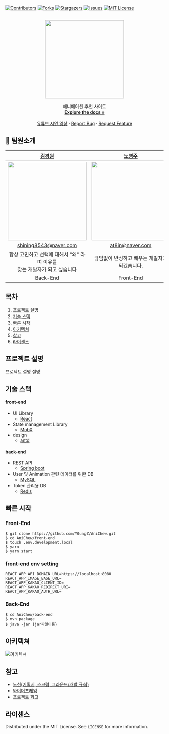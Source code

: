<div id="top"></div>
<!--
*** Thanks for checking out the Best-README-Template. If you have a suggestion
*** that would make this better, please fork the repo and create a pull request
*** or simply open an issue with the tag "enhancement".
*** Don't forget to give the project a star!
*** Thanks again! Now go create something AMAZING! :D
-->

<!-- PROJECT SHIELDS -->
<!--
*** I'm using markdown "reference style" links for readability.
*** Reference links are enclosed in brackets [ ] instead of parentheses ( ).
*** See the bottom of this document for the declaration of the reference variables
*** for contributors-url, forks-url, etc. This is an optional, concise syntax you may use.
*** https://www.markdownguide.org/basic-syntax/#reference-style-links
-->

[![Contributors][contributors-shield]][contributors-url]
[![Forks][forks-shield]][forks-url]
[![Stargazers][stars-shield]][stars-url]
[![Issues][issues-shield]][issues-url]
[![MIT License][license-shield]][license-url]

<br />
<div align="center">
<img src="https://user-images.githubusercontent.com/61743793/136696085-678fa857-4a24-4c40-87f9-0d108aeeb2c0.png" width="250px"/>
  
  <p align="center">
    애니메이션 추천 사이트
    <br />
    <a href="https://github.com/othneildrew/Best-README-Template"><strong>Explore the docs »</strong></a>
    <br />
    <br />
    <a href="https://youtu.be/ev11NzQUbos">유튜브 시연 영상</a>
    ·
    <a href="https://github.com/Y0ungZ/AniChew/issues">Report Bug</a>
    ·
    <a href="https://github.com/Y0ungZ/AniChew/issues">Request Feature</a>
  </p>
</div>

<!-- INTRODUCE MEMBER -->

## 🧑 팀원소개

|                                             [김경원](https://github.com/shining8543)                                             |                                               [노영주](https://github.com/Y0ungZ)                                                |                                               [김문희](https://github.com/munimun)                                               |                                             [장준혁](https://github.com/95rolancia)                                              |
| :------------------------------------------------------------------------------------------------------------------------------: | :------------------------------------------------------------------------------------------------------------------------------: | :------------------------------------------------------------------------------------------------------------------------------: | :------------------------------------------------------------------------------------------------------------------------------: |
| <img src="https://user-images.githubusercontent.com/41102293/130561099-a6ef11d4-68bd-4f98-89ea-b232604cb47e.png" width="250px"/> | <img src="https://user-images.githubusercontent.com/41102293/130561101-bf389c47-397e-4a82-9f11-ef842e403605.png" width="250px"/> | <img src="https://user-images.githubusercontent.com/41102293/130561100-aca30a21-2f9b-4154-969e-1afc64654a92.png" width="250px"/> | <img src="https://user-images.githubusercontent.com/41102293/130561093-3e81caa1-a718-46b3-9adf-6ad372c59de8.png" width="250px"/> |
|                                                      shining8543@naver.com                                                       |                                                         at8in@naver.com                                                          |                                                       ansgml6491@naver.com                                                       |                                                       95jjangjun@gmail.com                                                       |
|                          항상 고민하고 선택에 대해서 "왜" 라며 이유를 <br/>찾는 개발자가 되고 싶습니다                           |                                          끊임없이 반성하고 배우는 개발자가 되겠습니다.                                           |                                                유용한걸 만드는 사람이 되겠습니당~                                                |                                            꾸준히 성장할 수 있는 개발자가 되겠습니다.                                            |
|                                                             Back-End                                                             |                                                            Front-End                                                             |                                                             Big-Data                                                             |                                                            Front-End                                                             |

## 목차

  <ol>
    <li><a href="#프로젝트-설명">프로젝트 설명</a></li>
    <li><a href="#기술-스택">기술 스택</a></li>
    <li><a href="#빠른-시작">빠른 시작</a></li>
    <li><a href="#아키텍쳐">아키텍쳐</a></li>
    <li><a href="#참고">참고</a></li>
    <li><a href="#라이센스">라이센스</a></li>
  </ol>

<!-- ABOUT THE PROJECT -->

## 프로젝트 설명

프로젝트 설명 설명

## 기술 스택

#### front-end

- UI Library
  - [React](https://reactjs.org)
- State management Library
  - [MobX](https://mobx.js.org/README.html)
- design
  - [antd](https://ant.design)

#### back-end

- REST API
  - [Spring boot](https://spring.io/projects/spring-boot)
- User 및 Animation 관련 데이터를 위한 DB
  - [MySQL](https://www.mysql.com)
- Token 관리용 DB
  - [Redis](https://redis.io)

<!-- GETTING STARTED -->

## 빠른 시작

### Front-End

```
$ git clone https://github.com/Y0ungZ/AniChew.git
$ cd AniChew/front-end
$ touch .env.development.local
$ yarn
$ yarn start
```

### front-end env setting

```
REACT_APP_API_DOMAIN_URL=https://localhost:8080
REACT_APP_IMAGE_BASE_URL=
REACT_APP_KAKAO_CLIENT_ID=
REACT_APP_KAKAO_REDIRECT_URI=
REACT_APP_KAKAO_AUTH_URL=
```

### Back-End

```
$ cd AniChew/back-end
$ mvn package
$ java -jar {jar파일이름}
```

<!-- ARCHITECTURE -->

## 아키텍쳐

![아키텍쳐](https://user-images.githubusercontent.com/61743793/136696353-b2c96405-2143-4bd6-a7c6-22833548845b.JPG)

## 참고

- [노션(기획서, 스크럼, 그라운드/개발 규칙)](https://encouraging-stop-fdd.notion.site/4-582c29085c214996ac782a3328c3a658)
- [와이어프레임](https://www.figma.com/file/6sWi0PI1JncVGzJTcDECJS/와이어프레임?node-id=0%3A1)
- [프로젝트 회고](https://encouraging-stop-fdd.notion.site/90c4d9d37deb4e57b2f508426b847810)

<!-- LICENSE -->

## 라이센스

Distributed under the MIT License. See `LICENSE` for more information.

<!-- MARKDOWN LINKS & IMAGES -->
<!-- https://www.markdownguide.org/basic-syntax/#reference-style-links -->

[contributors-shield]: https://img.shields.io/github/contributors/Y0ungZ/AniChew.svg?style=for-the-badge
[contributors-url]: https://github.com/Y0ungZ/AniChew/graphs/contributors
[forks-shield]: https://img.shields.io/github/forks/Y0ungZ/AniChew.svg?style=for-the-badge
[forks-url]: https://github.com/Y0ungZ/AniChew/network/members
[stars-shield]: https://img.shields.io/github/stars/Y0ungZ/AniChew.svg?style=for-the-badge
[stars-url]: https://github.com/Y0ungZ/AniChew/stargazers
[issues-shield]: https://img.shields.io/github/issues/Y0ungZ/AniChew.svg?style=for-the-badge
[issues-url]: https://github.com/Y0ungZ/AniChew/issues
[license-shield]: https://img.shields.io/github/license/Y0ungZ/AniChew.svg?style=for-the-badge
[license-url]: https://github.com/Y0ungZ/AniChew/blob/master/license.txt
[product-screenshot2]: https://user-images.githubusercontent.com/41102293/130556791-b466d883-effe-403b-be20-a881ec149851.png
[product-screenshot1]: https://user-images.githubusercontent.com/41102293/130557312-e3ac3bdb-2a62-4c23-a606-d55460033a0d.png
